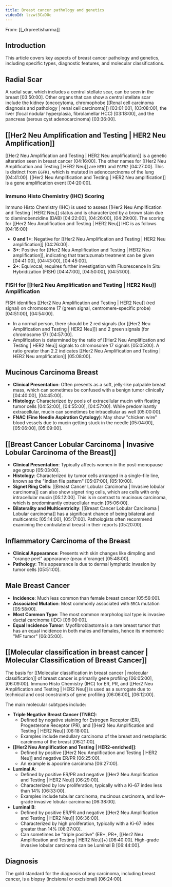 ```yaml
---
title: Breast cancer pathology and genetics
videoId: lzzwt3CaDOc
---
```


From: [[_drpreetisharma]] <br/> 

## Introduction
This article covers key aspects of breast cancer pathology and genetics, including specific types, diagnostic features, and molecular classifications.

## Radial Scar
A radial scar, which includes a central stellate scar, can be seen in the breast <a class="yt-timestamp" data-t="03:50:00">[03:50:00]</a>. Other organs that can show a central stellate scar include the kidney (oncocytoma, chromophobe [[Renal cell carcinoma diagnosis and pathology | renal cell carcinoma]]) <a class="yt-timestamp" data-t="03:01:00">[03:01:00]</a>, <a class="yt-timestamp" data-t="03:08:00">[03:08:00]</a>, the liver (focal nodular hyperplasia, fibrolamellar HCC) <a class="yt-timestamp" data-t="03:18:00">[03:18:00]</a>, and the pancreas (serous cyst adenocarcinoma) <a class="yt-timestamp" data-t="03:36:00">[03:36:00]</a>.

## [[Her2 Neu Amplification and Testing | HER2 Neu Amplification]]
[[Her2 Neu Amplification and Testing | HER2 Neu amplification]] is a genetic alteration seen in breast cancer <a class="yt-timestamp" data-t="04:16:00">[04:16:00]</a>. The other names for [[Her2 Neu Amplification and Testing | HER2 Neu]] are `HER1` and `EGFR2` <a class="yt-timestamp" data-t="04:27:00">[04:27:00]</a>. This is distinct from `EGFR1`, which is mutated in adenocarcinoma of the lung <a class="yt-timestamp" data-t="04:41:00">[04:41:00]</a>.
[[Her2 Neu Amplification and Testing | HER2 Neu amplification]] is a gene amplification event <a class="yt-timestamp" data-t="04:20:00">[04:20:00]</a>.

### Immuno Histo Chemistry (IHC) Scoring
Immuno Histo Chemistry (IHC) is used to assess [[Her2 Neu Amplification and Testing | HER2 Neu]] status and is characterized by a brown stain due to diaminobenzidine (DAB) <a class="yt-timestamp" data-t="04:22:00">[04:22:00]</a>, <a class="yt-timestamp" data-t="04:26:00">[04:26:00]</a>, <a class="yt-timestamp" data-t="04:29:00">[04:29:00]</a>.
The scoring for [[Her2 Neu Amplification and Testing | HER2 Neu]] IHC is as follows <a class="yt-timestamp" data-t="04:16:00">[04:16:00]</a>:
*   **0 and 1+**: Negative for [[Her2 Neu Amplification and Testing | HER2 Neu amplification]] <a class="yt-timestamp" data-t="04:26:00">[04:26:00]</a>.
*   **3+**: Positive for [[Her2 Neu Amplification and Testing | HER2 Neu amplification]], indicating that trastuzumab treatment can be given <a class="yt-timestamp" data-t="04:41:00">[04:41:00]</a>, <a class="yt-timestamp" data-t="04:43:00">[04:43:00]</a>, <a class="yt-timestamp" data-t="04:45:00">[04:45:00]</a>.
*   **2+**: Equivocal; requires further investigation with Fluorescence In Situ Hybridization (FISH) <a class="yt-timestamp" data-t="04:47:00">[04:47:00]</a>, <a class="yt-timestamp" data-t="04:50:00">[04:50:00]</a>, <a class="yt-timestamp" data-t="04:51:00">[04:51:00]</a>.

### FISH for [[Her2 Neu Amplification and Testing | HER2 Neu]] Amplification
FISH identifies [[Her2 Neu Amplification and Testing | HER2 Neu]] (red signal) on chromosome 17 (green signal, centromere-specific probe) <a class="yt-timestamp" data-t="04:51:00">[04:51:00]</a>, <a class="yt-timestamp" data-t="04:54:00">[04:54:00]</a>.
*   In a normal person, there should be 2 red signals (for [[Her2 Neu Amplification and Testing | HER2 Neu]]) and 2 green signals (for chromosome 17) <a class="yt-timestamp" data-t="04:57:00">[04:57:00]</a>.
*   Amplification is determined by the ratio of [[Her2 Neu Amplification and Testing | HER2 Neu]] signals to chromosome 17 signals <a class="yt-timestamp" data-t="05:05:00">[05:05:00]</a>. A ratio greater than 2.2 indicates [[Her2 Neu Amplification and Testing | HER2 Neu amplification]] <a class="yt-timestamp" data-t="05:08:00">[05:08:00]</a>.

## Mucinous Carcinoma Breast
*   **Clinical Presentation**: Often presents as a soft, jelly-like palpable breast mass, which can sometimes be confused with a benign tumor clinically <a class="yt-timestamp" data-t="04:40:00">[04:40:00]</a>, <a class="yt-timestamp" data-t="04:45:00">[04:45:00]</a>.
*   **Histology**: Characterized by pools of extracellular mucin with floating tumor cells <a class="yt-timestamp" data-t="04:52:00">[04:52:00]</a>, <a class="yt-timestamp" data-t="04:55:00">[04:55:00]</a>, <a class="yt-timestamp" data-t="04:57:00">[04:57:00]</a>. While predominantly extracellular, mucin can sometimes be intracellular as well <a class="yt-timestamp" data-t="05:00:00">[05:00:00]</a>.
*   **FNAC (Fine Needle Aspiration Cytology)**: May show "chicken wire" blood vessels due to mucin getting stuck in the needle <a class="yt-timestamp" data-t="05:04:00">[05:04:00]</a>, <a class="yt-timestamp" data-t="05:06:00">[05:06:00]</a>, <a class="yt-timestamp" data-t="05:09:00">[05:09:00]</a>.

## [[Breast Cancer Lobular Carcinoma | Invasive Lobular Carcinoma of the Breast]]
*   **Clinical Presentation**: Typically affects women in the post-menopause age group <a class="yt-timestamp" data-t="05:03:00">[05:03:00]</a>.
*   **Histology**: Characterized by tumor cells arranged in a single-file line, known as the "Indian file pattern" <a class="yt-timestamp" data-t="05:07:00">[05:07:00]</a>, <a class="yt-timestamp" data-t="05:10:00">[05:10:00]</a>.
*   **Signet Ring Cells**: [[Breast Cancer Lobular Carcinoma | Invasive lobular carcinoma]] can also show signet ring cells, which are cells with only intracellular mucin <a class="yt-timestamp" data-t="05:12:00">[05:12:00]</a>. This is in contrast to mucinous carcinoma, which is predominantly extracellular mucin <a class="yt-timestamp" data-t="05:06:00">[05:06:00]</a>.
*   **Bilaterality and Multicentricity**: [[Breast Cancer Lobular Carcinoma | Lobular carcinoma]] has a significant chance of being bilateral and multicentric <a class="yt-timestamp" data-t="05:14:00">[05:14:00]</a>, <a class="yt-timestamp" data-t="05:17:00">[05:17:00]</a>. Pathologists often recommend examining the contralateral breast in their reports <a class="yt-timestamp" data-t="05:20:00">[05:20:00]</a>.

## Inflammatory Carcinoma of the Breast
*   **Clinical Appearance**: Presents with skin changes like dimpling and "orange peel" appearance (peau d'orange) <a class="yt-timestamp" data-t="05:48:00">[05:48:00]</a>.
*   **Pathology**: This appearance is due to dermal lymphatic invasion by tumor cells <a class="yt-timestamp" data-t="05:51:00">[05:51:00]</a>.

## Male Breast Cancer
*   **Incidence**: Much less common than female breast cancer <a class="yt-timestamp" data-t="05:56:00">[05:56:00]</a>.
*   **Associated Mutation**: Most commonly associated with `BRCA` mutation <a class="yt-timestamp" data-t="05:58:00">[05:58:00]</a>.
*   **Most Common Type**: The most common morphological type is invasive ductal carcinoma (IDC) <a class="yt-timestamp" data-t="06:00:00">[06:00:00]</a>.
*   **Equal Incidence Tumor**: Myofibroblastoma is a rare breast tumor that has an equal incidence in both males and females, hence its mnemonic "MF tumor" <a class="yt-timestamp" data-t="06:05:00">[06:05:00]</a>.

## [[Molecular classification in breast cancer | Molecular Classification of Breast Cancer]]
The basis for [[Molecular classification in breast cancer | molecular classification]] of breast cancer is primarily gene profiling <a class="yt-timestamp" data-t="06:05:00">[06:05:00]</a>, <a class="yt-timestamp" data-t="06:09:00">[06:09:00]</a>. Immuno Histo Chemistry (IHC) for ER, PR, and [[Her2 Neu Amplification and Testing | HER2 Neu]] is used as a surrogate due to technical and cost constraints of gene profiling <a class="yt-timestamp" data-t="06:06:00">[06:06:00]</a>, <a class="yt-timestamp" data-t="06:12:00">[06:12:00]</a>.

The main molecular subtypes include:
*   **Triple Negative Breast Cancer (TNBC)**:
    *   Defined by negative staining for Estrogen Receptor (ER), Progesterone Receptor (PR), and [[Her2 Neu Amplification and Testing | HER2 Neu]] <a class="yt-timestamp" data-t="06:18:00">[06:18:00]</a>.
    *   Examples include medullary carcinoma of the breast and metaplastic carcinoma of the breast <a class="yt-timestamp" data-t="06:21:00">[06:21:00]</a>.
*   **[[Her2 Neu Amplification and Testing | HER2-enriched]]**:
    *   Defined by positive [[Her2 Neu Amplification and Testing | HER2 Neu]] and negative ER/PR <a class="yt-timestamp" data-t="06:25:00">[06:25:00]</a>.
    *   An example is apocrine carcinoma <a class="yt-timestamp" data-t="06:27:00">[06:27:00]</a>.
*   **Luminal A**:
    *   Defined by positive ER/PR and negative [[Her2 Neu Amplification and Testing | HER2 Neu]] <a class="yt-timestamp" data-t="06:29:00">[06:29:00]</a>.
    *   Characterized by low proliferation, typically with a Ki-67 index less than 14% <a class="yt-timestamp" data-t="06:33:00">[06:33:00]</a>.
    *   Examples include tubular carcinoma, mucinous carcinoma, and low-grade invasive lobular carcinoma <a class="yt-timestamp" data-t="06:38:00">[06:38:00]</a>.
*   **Luminal B**:
    *   Defined by positive ER/PR and negative [[Her2 Neu Amplification and Testing | HER2 Neu]] <a class="yt-timestamp" data-t="06:36:00">[06:36:00]</a>.
    *   Characterized by high proliferation, typically with a Ki-67 index greater than 14% <a class="yt-timestamp" data-t="06:37:00">[06:37:00]</a>.
    *   Can sometimes be "triple positive" (ER+, PR+, [[Her2 Neu Amplification and Testing | HER2 Neu]]+) <a class="yt-timestamp" data-t="06:40:00">[06:40:00]</a>. High-grade invasive lobular carcinoma can be Luminal B <a class="yt-timestamp" data-t="06:44:00">[06:44:00]</a>.

## Diagnosis
The gold standard for the diagnosis of any carcinoma, including breast cancer, is a biopsy (incisional or excisional) <a class="yt-timestamp" data-t="06:24:00">[06:24:00]</a>.